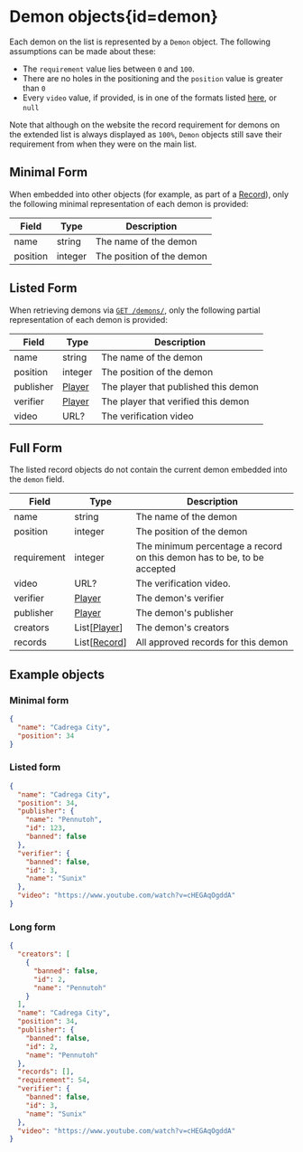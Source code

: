 <div class='panel fade js-scroll-anim' data-anim='fade'>

# Demon objects{id=demon}

Each demon on the list is represented by a `Demon` object. The following assumptions can be made about these:

- The `requirement` value lies between `0` and `100`.
- There are no holes in the positioning and the `position` value is greater than `0`
- Every `video` value, if provided, is in one of the formats listed [here](/documentation/#video), or `null`

Note that although on the website the record requirement for demons on the extended list is always displayed as `100%`,
`Demon` objects still save their requirement from when they were on the main list.

## Minimal Form

When embedded into other objects (for example, as part of a [Record](/documentation/objects/#record)), only the following minimal representation of each demon is provided:

| Field    | Type    | Description               |
| -------- | ------- | ------------------------- |
| name     | string  | The name of the demon     |
| position | integer | The position of the demon |

## Listed Form

When retrieving demons via [`GET /demons/`](/documentation/demons/#get-demons), only the following partial representation of each demon is provided:

| Field     | Type    | Description                                      |
| --------- | ------- | ------------------------------------------------ |
| name      | string  | The name of the demon                            |
| position  | integer | The position of the demon                        |
| publisher | [Player](#player)  | The player that published this demon |
| verifier | [Player](#player)  | The player that verified this demon |
| video     | URL?    | The verification video                           |

## Full Form

The listed record objects do not contain the current demon embedded into the `demon` field.

| Field       | Type                    | Description                                                             |
| ----------- | ----------------------- | ----------------------------------------------------------------------- |
| name        | string                  | The name of the demon                                                   |
| position    | integer                 | The position of the demon                                               |
| requirement | integer                 | The minimum percentage a record on this demon has to be, to be accepted |
| video       | URL?                    | The verification video.                                                 |
| verifier    | [Player](#player)       | The demon's verifier                                                    |
| publisher   | [Player](#player)       | The demon's publisher                                                   |
| creators    | List[[Player](#player)] | The demon's creators                                                    |
| records     | List[[Record](#record)] | All approved records for this demon                                     |

## Example objects

### Minimal form

```json
{
  "name": "Cadrega City",
  "position": 34
}
```

### Listed form

```json
{
  "name": "Cadrega City",
  "position": 34,
  "publisher": {
    "name": "Pennutoh",
    "id": 123,
    "banned": false
  },
  "verifier": {
    "banned": false,
    "id": 3,
    "name": "Sunix"
  },
  "video": "https://www.youtube.com/watch?v=cHEGAqOgddA"
}
```

### Long form

```json
{
  "creators": [
    {
      "banned": false,
      "id": 2,
      "name": "Pennutoh"
    }
  ],
  "name": "Cadrega City",
  "position": 34,
  "publisher": {
    "banned": false,
    "id": 2,
    "name": "Pennutoh"
  },
  "records": [],
  "requirement": 54,
  "verifier": {
    "banned": false,
    "id": 3,
    "name": "Sunix"
  },
  "video": "https://www.youtube.com/watch?v=cHEGAqOgddA"
}
```

</div>
